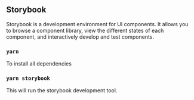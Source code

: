 ## Storybook

Storybook is a development environment for UI components. It allows you to browse a component library, view the different states of each component, and interactively develop and test components.

### `yarn`

To install all dependencies

### `yarn storybook`

This will run the storybook development tool.
